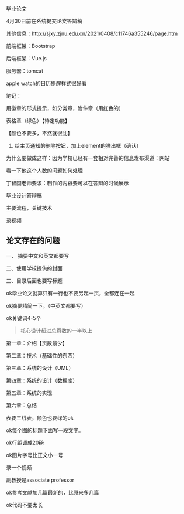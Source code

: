毕业论文

4月30日前在系统提交论文答辩稿

其他信息：http://sjxy.zjnu.edu.cn/2021/0408/c11746a355246/page.htm



前端框架：Bootstrap

后端框架：Vue.js

服务器：tomcat

apple watch的日历提醒样式很好看





笔记：

用徽章的形式提示，如分类章，附件章（用红色的）

表格章（绿色）【待定功能】

【颜色不要多，不然就很乱】



1. 给主页通知的删除按钮，加上element的弹出框（确认）





为什么要做成这样：因为学校已经有一套相对完善的信息发布渠道：网站

看一下他这个人数的问题如何处理



丁智国老师要求：制作的内容要可以在答辩的时候展示







毕业设计答辩稿

主要流程，关键技术

录视频



## 论文存在的问题

一、 摘要中文和英文都要写

二、使用学校提供的封面

三、目录后面也要写标题



ok毕业论文就算只有一行也不要另起一页，全都连在一起

ok摘要精简一下。（中英文都要写）

ok关键词4-5个

> 核心设计超过总页数的一半以上

第一章：介绍【页数最少】

第二章：技术（基础性的东西）

第三章：系统的设计（UML）

第四章：系统的设计（数据库）

第五章：系统的实现

第六章：总结



表要三线表，颜色也要绿的ok



ok每个图的标题下面写一段文字。

ok行距调成20磅

ok图片字号比正文小一号



录一个视频

副教授是associate professor



ok参考文献加几篇最新的，比原来多几篇

ok代码不要太长



















